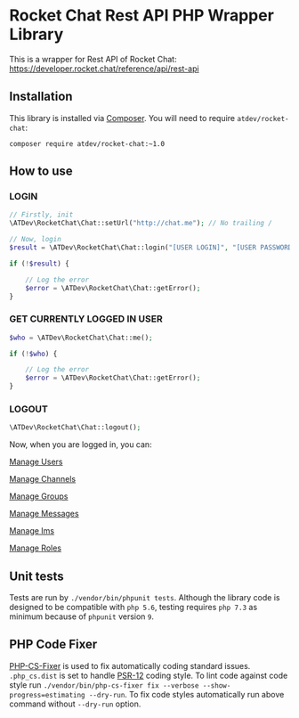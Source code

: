 # Rocket Chat Rest API PHP Wrapper Library

This is a wrapper for Rest API of Rocket Chat: https://developer.rocket.chat/reference/api/rest-api

## Installation

This library is installed via [Composer](http://getcomposer.org/). You will need to require `atdev/rocket-chat`:

```
composer require atdev/rocket-chat:~1.0
```

## How to use

### LOGIN

```php
// Firstly, init
\ATDev\RocketChat\Chat::setUrl("http://chat.me"); // No trailing /

// Now, login
$result = \ATDev\RocketChat\Chat::login("[USER LOGIN]", "[USER PASSWORD]");

if (!$result) {

	// Log the error
	$error = \ATDev\RocketChat\Chat::getError();
}
```

### GET CURRENTLY LOGGED IN USER

```php
$who = \ATDev\RocketChat\Chat::me();

if (!$who) {

	// Log the error
	$error = \ATDev\RocketChat\Chat::getError();
}
```

### LOGOUT

```php
\ATDev\RocketChat\Chat::logout();
```

Now, when you are logged in, you can:

[Manage Users](src/Users)

[Manage Channels](src/Channels)

[Manage Groups](src/Groups)

[Manage Messages](src/Messages)

[Manage Ims](src/Ims)

[Manage Roles](src/Roles)

## Unit tests

Tests are run by `./vendor/bin/phpunit tests`. Although the library code is designed to be compatible with `php 5.6`, testing
requires `php 7.3` as minimum because of `phpunit` version `9`.

## PHP Code Fixer

[PHP-CS-Fixer](https://github.com/FriendsOfPHP/PHP-CS-Fixer) is used to fix automatically coding standard issues.
`.php_cs.dist` is set to handle [PSR-12](https://www.php-fig.org/psr/psr-12/) coding style.
To lint code against code style run `./vendor/bin/php-cs-fixer fix --verbose --show-progress=estimating --dry-run`.
To fix code styles automatically run above command without `--dry-run` option.
